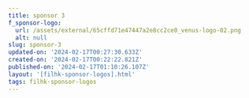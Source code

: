 ```yaml
---
title: sponsor 3
f_sponsor-logo:
  url: /assets/external/65cffd71e47447a2e8cc2ce0_venus-logo-02.png
  alt: null
slug: sponsor-3
updated-on: '2024-02-17T00:27:30.633Z'
created-on: '2024-02-17T00:22:22.821Z'
published-on: '2024-02-17T01:10:26.107Z'
layout: '[filhk-sponsor-logos].html'
tags: filhk-sponsor-logos
---
```



